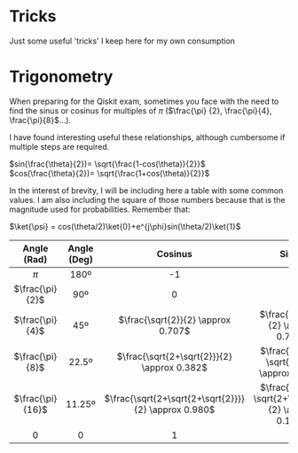 # Tricks
Just some useful 'tricks' I keep here for my own consumption

# Trigonometry
When preparing for the Qiskit exam, sometimes you face with the need to find the sinus or cosinus for multiples of $\pi$ ($\frac{\pi}
{2}, \frac{\pi}{4}, \frac{\pi}{8}$...).

I have found interesting useful these relationships, although cumbersome if multiple steps are required.

$sin(\frac{\theta}{2})= \sqrt{\frac{1-cos(\theta)}{2}}$  
$cos(\frac{\theta}{2})= \sqrt{\frac{1+cos(\theta)}{2}}$  

In the interest of brevity, I will be including here a table with some common values. I am also including the square of those numbers because that is the magnitude used for probabilities. Remember that: 

$\ket{\psi} = cos(\theta/2)\ket{0}+e^{j\phi}sin(\theta/2)\ket{1}$

| Angle (Rad) | Angle (Deg) | Cosinus | Sinus | Cosinus^2 | Sinus^2 |
| :---------: | :---------: | :-----: | :---: | :-------: | :-----: |  
|$\pi$|180º|-1|0|1|0|
|$\frac{\pi}{2}$|90º|0|1|0|1|  
|$\frac{\pi}{4}$|45º|$\frac{\sqrt{2}}{2} \approx 0.707$|$\frac{\sqrt{2}}{2} \approx 0.707$|0.5|0.5|  
|$\frac{\pi}{8}$|22.5º|$\frac{\sqrt{2+\sqrt{2}}}{2} \approx 0.382$|$\frac{\sqrt{2-\sqrt{2}}}{2} \approx 0.924$|$\approx 0.146$|$\approx 0.854$|
|$\frac{\pi}{16}$|11.25º|$\frac{\sqrt{2+\sqrt{2+\sqrt{2}}}}{2} \approx 0.980$|$\frac{\sqrt{2-\sqrt{2+\sqrt{2}}}}{2} \approx 0.195$|$\approx 0.962$|$\approx 0.038$
|$0$|0|1|0|1|0|  

